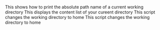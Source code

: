 This shows how to  print the absolute path name of a current working directory
This displays the content list of your cureent directory
This script changes the working directory to home
This script changes the working directory to home
